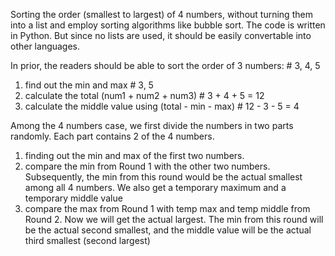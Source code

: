 Sorting the order (smallest to largest) of 4 numbers, without turning them into a list and employ sorting algorithms like bubble sort. 
The code is written in Python. But since no lists are used, it should be easily convertable into other languages.

In prior, the readers should be able to sort the order of 3 numbers: # 3, 4, 5

1. find out the min and max # 3, 5
2. calculate the total (num1 + num2 + num3) # 3 + 4 + 5 = 12
3. calculate the middle value using (total - min - max) # 12 - 3 - 5 = 4

Among the 4 numbers case, we first divide the numbers in two parts randomly. Each part contains 2 of the 4 numbers.

1. finding out the min and max of the first two numbers.
2. compare the min from Round 1 with the other two numbers. Subsequently, the min from this round would be the actual smallest among all 4 numbers. We also get a temporary maximum and a temporary middle value
3. compare the max from Round 1 with temp max and temp middle from Round 2. 
Now we will get the actual largest. The min from this round will be the actual second smallest, and the middle value will be the actual third smallest (second largest)
